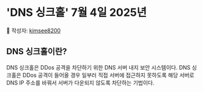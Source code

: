# 'DNS 싱크홀' 7월 4일 2025년

📖 작성자: [kimsee8200](https://github.com/kimsee8200)

## DNS 싱크홀이란?

DNS 싱크홀은 DDos 공격을 차단하기 위한 DNS 서버 내지 보안 시스템이다.
DNS 싱크홀은 DDos 공격이 들어올 경우 일부러 직접 서버에 접근하지 못하도록 해당 서버로 DNS IP 주소를 바꿔서 서버가 다운되지 않도록 차단하는 기법이다.
